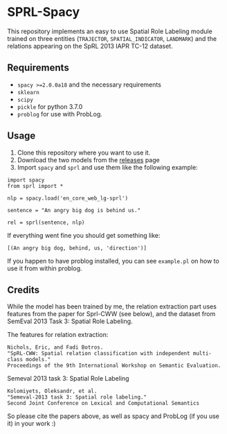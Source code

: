 # SPRL-Spacy

This repository implements an easy to use Spatial Role Labeling module trained on
three entities (`TRAJECTOR`, `SPATIAL_INDICATOR`, `LANDMARK`) and the relations appearing
on the SpRL 2013 IAPR TC-12 dataset. 

## Requirements

- `spacy >=2.0.0a18` and the necessary requirements
- `sklearn`
- `scipy`
- `pickle` for python 3.7.0
- `problog` for use with ProbLog.

## Usage

1. Clone this repository where you want to use it. 
2. Download the two models from the [releases](https://github.com/mmxgn/sprl-spacy/releases) page
3. Import `spacy` and `sprl` and use them like the following example:


```
import spacy
from sprl import *

nlp = spacy.load('en_core_web_lg-sprl')

sentence = "An angry big dog is behind us."

rel = sprl(sentence, nlp)
```

If everything went fine you should get something like:

```
[(An angry big dog, behind, us, 'direction')]
```

If you happen to have problog installed, you can see `example.pl` on how to use it from
within problog.

## Credits

While the model has been trained by me, the relation extraction part uses features from
the paper for Sprl-CWW (see below), and the dataset from SemEval 2013 Task 3: Spatial Role Labeling.

The features for relation extraction:

```
Nichols, Eric, and Fadi Botros. 
"SpRL-CWW: Spatial relation classification with independent multi-class models." 
Proceedings of the 9th International Workshop on Semantic Evaluation.
```

Semeval 2013 task 3: Spatial Role Labeling

```
Kolomiyets, Oleksandr, et al. 
"Semeval-2013 task 3: Spatial role labeling." 
Second Joint Conference on Lexical and Computational Semantics
```

So please cite the papers above, as well as spacy and ProbLog (if you use it) in your work :)


